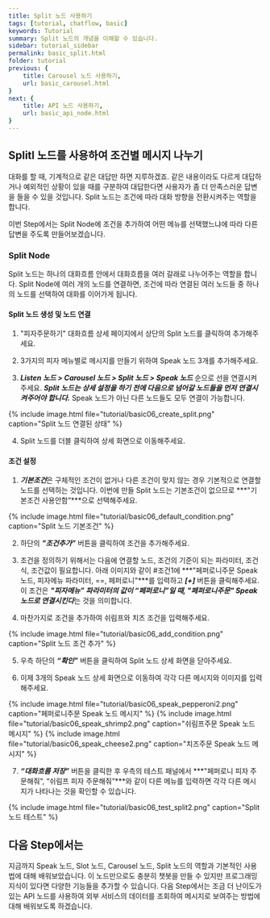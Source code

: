 ```yaml
---
title: Split 노드 사용하기 
tags: [tutorial, chatflow, basic]
keywords: Tutorial
summary: Split 노드의 개념을 이해할 수 있습니다.
sidebar: tutorial_sidebar
permalink: basic_split.html
folder: tutorial
previous: {
    title: Carousel 노드 사용하기, 
    url: basic_carousel.html
}
next: {
    title: API 노드 사용하기,
    url: basic_api_node.html
}
---
```


## Splitl 노드를 사용하여 조건별 메시지 나누기
대화를 할 때, 기계적으로 같은 대답만 하면 지루하겠죠. 같은 내용이라도 다르게 대답하거나 예외적인 상황이 있을 때를 구분하여 대답한다면 사용자가 좀 더 만족스러운 답변을 들을 수 있을 것입니다. Split 노드는 조건에 따라 대화 방향을 전환시켜주는 역할을 합니다. 

이번 Step에서는 Split Node에 조건을 추가하여 어떤 메뉴를 선택했느냐에 따라 다른 답변을 주도록 만들어보겠습니다.

### Split Node
Split 노드는 하나의 대화흐름 안에서 대화흐름을 여러 갈래로 나누어주는 역할을 합니다. Split Node에 여러 개의 노드를 연결하면, 조건에 따라 연결된 여러 노드들 중 하나의 노드를 선택하여 대화를 이어가게 됩니다.

#### Split 노드 생성 및 노드 연결 
1) "피자주문하기" 대화흐름 상세 페이지에서 상단의 Split 노드를 클릭하여 추가해주세요.

2) 3가지의 피자 메뉴별로 메시지를 만들기 위하여 Speak 노드 3개를 추가해주세요.

3) ***Listen 노드 > Carousel 노드 > Split 노드 > Speak 노드*** 순으로 선을 연결시켜주세요. ***Split 노드는 상세 설정을 하기 전에 다음으로 넘어갈 노드들을 먼저 연결시켜주어야 합니다.*** Speak 노드가 아닌 다른 노드들도 모두 연결이 가능합니다.

{% include image.html file="tutorial/basic06_create_split.png"  caption="Split 노드 연결된 상태" %}

4) Split 노드를 더블 클릭하여 상세 화면으로 이동해주세요.

#### 조건 설정
1) ***기본조건***은 구체적인 조건이 없거나 다른 조건이 맞지 않는 경우 기본적으로 연결할 노드를 선택하는 것입니다. 이번에 만들 Split 노드는 기본조건이 없으므로 ***"기본조건 사용안함”***으로 선택해주세요.

{% include image.html file="tutorial/basic06_default_condition.png"  caption="Split 노드 기본조건" %}

2) 하단의 ***"조건추가”*** 버튼을 클릭하여 조건을 추가해주세요.

3) 조건을 정의하기 위해서는 다음에 연결할 노드, 조건의 기준이 되는 파라미터, 조건식, 조건값이 필요합니다. 아래 이미지와 같이 #조건1에 ***"페퍼로니주문 Speak 노드, 피자메뉴 파라미터, ==, 페퍼로니"***를 입력하고 ***[+]*** 버튼을 클릭해주세요. 이 조건은 ***"피자메뉴” 파라미터의 값이 “페퍼로니”일 때, "페퍼로니주문" Speak 노드로 연결시킨다***는 것을 의미합니다.

4) 마찬가지로 조건을 추가하여 쉬림프와 치즈 조건을 입력해주세요.

{% include image.html file="tutorial/basic06_add_condition.png"  caption="Split 노드 조건 추가" %}

5) 우측 하단의 ***“확인”*** 버튼을 클릭하여 Split 노드 상세 화면을 닫아주세요.

6) 이제 3개의 Speak 노드 상세 화면으로 이동하여 각각 다른 메시지와 이미지를 입력해주세요.

{% include image.html file="tutorial/basic06_speak_pepperoni2.png"  caption="페퍼로니주문 Speak 노드 메시지" %}
{% include image.html file="tutorial/basic06_speak_shrimp2.png"  caption="쉬림프주문 Speak 노드 메시지" %}
{% include image.html file="tutorial/basic06_speak_cheese2.png"  caption="치즈주문 Speak 노드 메시지" %}

7) ***“대화흐름 저장”*** 버튼을 클릭한 후 우측의 테스트 패널에서 ***"페퍼로니 피자 주문해줘”, “쉬림프 피자 주문해줘”***와 같이 다른 메뉴를 입력하면 각각 다른 메시지가 나타나는 것을 확인할 수 있습니다.

{% include image.html file="tutorial/basic06_test_split2.png"  caption="Split 노드 테스트" %}


## 다음 Step에서는
지금까지 Speak 노드, Slot 노드, Carousel 노드, Split 노드의 역할과 기본적인 사용법에 대해 배워보았습니다. 이 노드만으로도 충분히 챗봇을 만들 수 있지만 프로그래밍 지식이 있다면  다양한 기능들을 추가할 수 있습니다. 다음 Step에서는 조금 더 난이도가 있는 API 노드를 사용하여 외부 서비스의 데이터를 조회하여 메시지로 보여주는 방법에 대해 배워보도록 하겠습니다.
